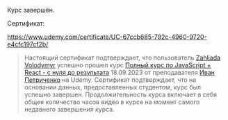 Курс завершён.

Сертификат:

https://www.udemy.com/certificate/UC-67ccb685-792c-4960-9720-e4cfc197cf2b/

> Настоящий сертификат подтверждает, что пользователь [Zahliada Volodymyr](https://www.udemy.com/user/zahliada-volodymyr/) успешно прошел курс [Полный курс по JavaScript + React - с нуля до результата](https://www.udemy.com/course/javascript_full/) 18.09.2023 от преподавателя [Иван Петриченко](https://www.udemy.com/user/yan-kovalenko-2/) на Udemy. Сертификат подтверждает, что на основании данных, предоставленных студентом, курс был успешно завершен. Продолжительность курса включает в себя общее количество часов видео в курсе на момент самого недавнего завершения курса.
